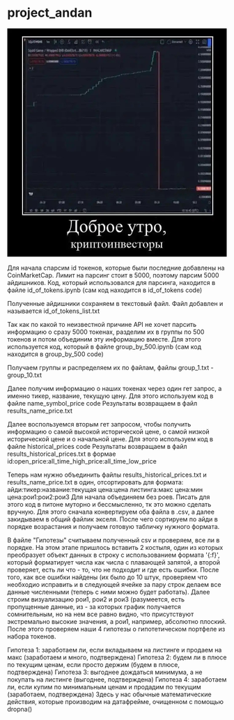 # project_andan
![Image alt](https://github.com/pythonbaton/project_andan/blob/main/dur.jpg)

Для начала спарсим id токенов, которые были последние добавлены на CoinMarketCap. Лимит на парсинг стоит в 5000, поэтому парсим 5000 айдишников. Код, который использовался для парсинга, находится в файле id_of_tokens.ipynb (сам код находится в id_of_tokens code)

Полученные айдишники сохраняем в текстовый файл. Файл добавлен и называется id_of_tokens_list.txt

Так как по какой то неизвестной причине API не хочет парсить информацию о сразу 5000 токенах, разделим их в группы по 500 токенов и потом объединим эту информацию вместе. Для этого используется код, который в файле group_by_500.ipynb (сам код находится в group_by_500 code)

Получаем группы и распределяем их по файлам, файлы group_1.txt - group_10.txt

Далее получим информацию о наших токенах через один гет запрос, а именно тикер, название, текущую цену. Для этого используем код в файле name_symbol_price code
Результаты возвращаем в файл results_name_price.txt

Далее воспользуемся вторым гет запросом, чтобы получить информацию о самой высокой исторической цене, о самой низкой исторической цене и о начальной цене. Для этого используем код в файле historical_prices code
Результаты возвращаем в файл results_historical_prices.txt в формае id:open_price:all_time_high_price:all_time_low_price

Теперь нам нужно объединить файлы results_historical_prices.txt и results_name_price.txt в один, отсортировать для формата: айди:тикер:название:текущая цена:цена листинга:макс цена:мин цена:рои1:рои2:рои3
Для начала объединяем без роев. Писать для этого код в питоне муторно и бессмысленно, тк это можно сделать вручную. Для этого сначала конвертируем оба файла в .csv, а далее закидываем в общий файлик экселя. После чего сортируем по айди в порядке возрастания и получаем готовую табличку нужного формата.

В файле "Гипотезы" считываем полученный csv и проверяем, все ли в порядке. На этом этапе пришлось вставить 2 костыля, один из которых преобразует объект данных в строку с использованием формата '{:f}', который форматирует числа как числа с плавающей запятой, а второй проверяет, есть ли что - то, что не подходит и где есть ошибки.
После того, как все ошибки найдены (их было до 10 штук, проверяем что необходио исправить и в следующей ячейке за пару строк делаем все данные численными (теперь с ними можно будет работать). 
Далее строим визуализацию рои1, рои2 и рои3 (разумеется, есть пропущенные данные, из - за которых график получается сомнительным, но на нем все равно видно, что присутствуют экстремально высокие значения, а рои1, например, абсолютно плоский. 
После этого проверяем наши 4 гипотезы о гипотетическом портфеле из набора токенов.

Гипотеза 1: заработаем ли, если вкладываем на листинге и продаем на макс (заработаем и много, подтверждена)
Гипотеза 2: будем ли в плюсе по текущим ценам, если просто держим (будем в плюсе, подтверждена)
Гипотеза 3: выгоднее дождаться минимума, а не покупать на листинге (выгоднее, подтверждена)
Гипотеза 4: заработаем ли, если купим по минимальным ценам и продадим по текущим (заработаем, подтверждена)
Здесь у нас обычные математические действия, которые производим на датафрейме, очищенном с помощью dropna()
